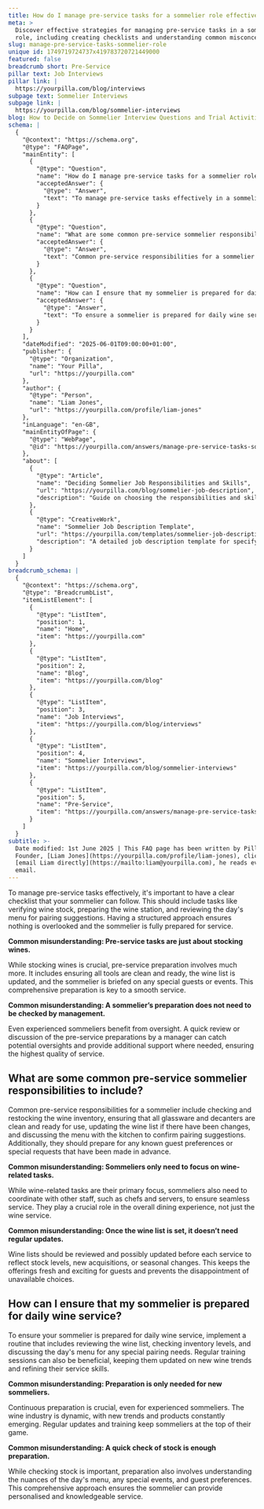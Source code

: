 ```yaml
---
title: How do I manage pre-service tasks for a sommelier role effectively?
meta: >
  Discover effective strategies for managing pre-service tasks in a sommelier
  role, including creating checklists and understanding common misconceptions.
slug: manage-pre-service-tasks-sommelier-role
unique id: 1749719724737x419783720721449000
featured: false
breadcrumb short: Pre-Service
pillar text: Job Interviews
pillar link: |
  https://yourpilla.com/blog/interviews
subpage text: Sommelier Interviews
subpage link: |
  https://yourpilla.com/blog/sommelier-interviews
blog: How to Decide on Sommelier Interview Questions and Trial Activities
schema: |
  {
    "@context": "https://schema.org",
    "@type": "FAQPage",
    "mainEntity": [
      {
        "@type": "Question",
        "name": "How do I manage pre-service tasks for a sommelier role effectively?",
        "acceptedAnswer": {
          "@type": "Answer",
          "text": "To manage pre-service tasks effectively in a sommelier role, use a clear checklist that includes verifying wine stock, preparing the wine station, and reviewing the day's menu for pairing suggestions. This approach ensures thorough preparation and readiness for service. Moreover, managing pre-service tasks involves more than stocking wines; it includes essential activities like ensuring all tools are clean and ready, updating the wine list, and briefing the sommelier on special guests or events."
        }
      },
      {
        "@type": "Question",
        "name": "What are some common pre-service sommelier responsibilities to include?",
        "acceptedAnswer": {
          "@type": "Answer",
          "text": "Common pre-service responsibilities for a sommelier include checking and restocking the wine inventory, ensuring cleanliness of all glassware and decanters, updating the wine list, and coordinating with the kitchen to confirm pairing suggestions. Sommeliers must also prepare for any known guest preferences or special requests in advance and coordinate with other staff to ensure seamless service."
        }
      },
      {
        "@type": "Question",
        "name": "How can I ensure that my sommelier is prepared for daily wine service?",
        "acceptedAnswer": {
          "@type": "Answer",
          "text": "To ensure a sommelier is prepared for daily wine service, implement a routine that includes reviewing the wine list, checking inventory levels, and discussing the day's menu for any special pairing needs. Regular training sessions should be conducted to update sommeliers on new wine trends and refine their service skills, ensuring they are well-prepared to offer personalised and knowledgeable service to your guests."
        }
      }
    ],
    "dateModified": "2025-06-01T09:00:00+01:00",
    "publisher": {
      "@type": "Organization",
      "name": "Your Pilla",
      "url": "https://yourpilla.com"
    },
    "author": {
      "@type": "Person",
      "name": "Liam Jones",
      "url": "https://yourpilla.com/profile/liam-jones"
    },
    "inLanguage": "en-GB",
    "mainEntityOfPage": {
      "@type": "WebPage",
      "@id": "https://yourpilla.com/answers/manage-pre-service-tasks-sommelier-role"
    },
    "about": [
      {
        "@type": "Article",
        "name": "Deciding Sommelier Job Responsibilities and Skills",
        "url": "https://yourpilla.com/blog/sommelier-job-description",
        "description": "Guide on choosing the responsibilities and skills required for a sommelier role."
      },
      {
        "@type": "CreativeWork",
        "name": "Sommelier Job Description Template",
        "url": "https://yourpilla.com/templates/sommelier-job-description",
        "description": "A detailed job description template for specifying the roles, responsibilities, and skills needed for a sommelier position in hospitality."
      }
    ]
  }
breadcrumb_schema: |
  {
    "@context": "https://schema.org",
    "@type": "BreadcrumbList",
    "itemListElement": [
      {
        "@type": "ListItem",
        "position": 1,
        "name": "Home",
        "item": "https://yourpilla.com"
      },
      {
        "@type": "ListItem",
        "position": 2,
        "name": "Blog",
        "item": "https://yourpilla.com/blog"
      },
      {
        "@type": "ListItem",
        "position": 3,
        "name": "Job Interviews",
        "item": "https://yourpilla.com/blog/interviews"
      },
      {
        "@type": "ListItem",
        "position": 4,
        "name": "Sommelier Interviews",
        "item": "https://yourpilla.com/blog/sommelier-interviews"
      },
      {
        "@type": "ListItem",
        "position": 5,
        "name": "Pre-Service",
        "item": "https://yourpilla.com/answers/manage-pre-service-tasks-sommelier-role"
      }
    ]
  }
subtitle: >-
  Date modified: 1st June 2025 | This FAQ page has been written by Pilla
  Founder, [Liam Jones](https://yourpilla.com/profile/liam-jones), click to
  [email Liam directly](https://mailto:liam@yourpilla.com), he reads every
  email.
---
```

To manage pre-service tasks effectively, it's important to have a clear checklist that your sommelier can follow. This should include tasks like verifying wine stock, preparing the wine station, and reviewing the day's menu for pairing suggestions. Having a structured approach ensures nothing is overlooked and the sommelier is fully prepared for service.

**Common misunderstanding: Pre-service tasks are just about stocking wines.**

While stocking wines is crucial, pre-service preparation involves much more. It includes ensuring all tools are clean and ready, the wine list is updated, and the sommelier is briefed on any special guests or events. This comprehensive preparation is key to a smooth service.

**Common misunderstanding: A sommelier’s preparation does not need to be checked by management.**

Even experienced sommeliers benefit from oversight. A quick review or discussion of the pre-service preparations by a manager can catch potential oversights and provide additional support where needed, ensuring the highest quality of service.

## What are some common pre-service sommelier responsibilities to include?

Common pre-service responsibilities for a sommelier include checking and restocking the wine inventory, ensuring that all glassware and decanters are clean and ready for use, updating the wine list if there have been changes, and discussing the menu with the kitchen to confirm pairing suggestions. Additionally, they should prepare for any known guest preferences or special requests that have been made in advance.

**Common misunderstanding: Sommeliers only need to focus on wine-related tasks.**

While wine-related tasks are their primary focus, sommeliers also need to coordinate with other staff, such as chefs and servers, to ensure seamless service. They play a crucial role in the overall dining experience, not just the wine service.

**Common misunderstanding: Once the wine list is set, it doesn’t need regular updates.**

Wine lists should be reviewed and possibly updated before each service to reflect stock levels, new acquisitions, or seasonal changes. This keeps the offerings fresh and exciting for guests and prevents the disappointment of unavailable choices.

## How can I ensure that my sommelier is prepared for daily wine service?

To ensure your sommelier is prepared for daily wine service, implement a routine that includes reviewing the wine list, checking inventory levels, and discussing the day's menu for any special pairing needs. Regular training sessions can also be beneficial, keeping them updated on new wine trends and refining their service skills.

**Common misunderstanding: Preparation is only needed for new sommeliers.**

Continuous preparation is crucial, even for experienced sommeliers. The wine industry is dynamic, with new trends and products constantly emerging. Regular updates and training keep sommeliers at the top of their game.

**Common misunderstanding: A quick check of stock is enough preparation.**

While checking stock is important, preparation also involves understanding the nuances of the day's menu, any special events, and guest preferences. This comprehensive approach ensures the sommelier can provide personalised and knowledgeable service.
